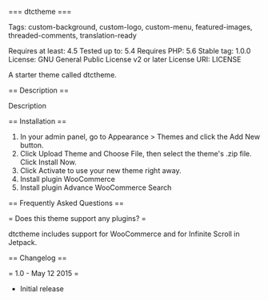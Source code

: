 === dtctheme ===

Tags: custom-background, custom-logo, custom-menu, featured-images, threaded-comments, translation-ready

Requires at least: 4.5
Tested up to: 5.4
Requires PHP: 5.6
Stable tag: 1.0.0
License: GNU General Public License v2 or later
License URI: LICENSE

A starter theme called dtctheme.

== Description ==

Description

== Installation ==

1. In your admin panel, go to Appearance > Themes and click the Add New button.
2. Click Upload Theme and Choose File, then select the theme's .zip file. Click Install Now.
3. Click Activate to use your new theme right away.
4. Install plugin WooCommerce
5. Install plugin Advance WooCommerce Search




== Frequently Asked Questions ==

= Does this theme support any plugins? =

dtctheme includes support for WooCommerce and for Infinite Scroll in Jetpack.

== Changelog ==

= 1.0 - May 12 2015 =
* Initial release

